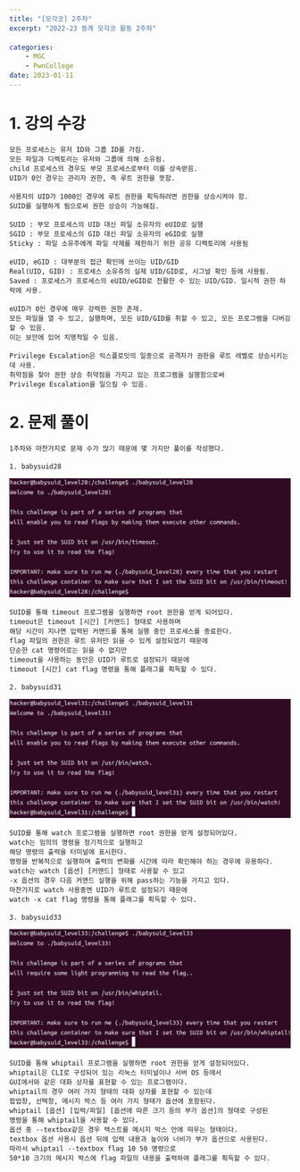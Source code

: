 ```yaml
---
title: "[모각코] 2주차"
excerpt: "2022-23 동계 모각코 활동 2주차"

categories:
    - MGC
    - PwnCollege
date: 2023-01-11
---
```


# 1. 강의 수강

    모든 프로세스는 유저 ID와 그룹 ID를 가짐.
    모든 파일과 디렉토리는 유저와 그룹에 의해 소유됨.
    child 프로세스의 경우도 부모 프로세스로부터 이를 상속받음.
    UID가 0인 경우는 관리자 권한, 즉 루트 권한을 뜻함.

    사용자의 UID가 1000인 경우에 루트 권한을 획득하려면 권한을 상승시켜야 함.
    SUID를 실행하게 됨으로써 권한 상승이 가능해짐.

    SUID : 부모 프로세스의 UID 대신 파일 소유자의 eUID로 실행
    SGID : 부모 프로세스의 GID 대신 파일 소유자의 eGID로 실행
    Sticky : 파일 소유주에게 파일 삭제를 제한하기 위한 공유 디렉토리에 사용됨

    eUID, eGID : 대부분의 접근 확인에 쓰이는 UID/GID
    Real(UID, GID) : 프로세스 소유쥬의 실제 UID/GID로, 시그널 확인 등에 사용됨.
    Saved : 프로세스가 프로세스의 eUID/eGID로 전활한 수 있는 UID/GID. 일시적 권한 하락에 사용.

    eUID가 0인 경우에 매우 강력한 권한 존재.
    모든 파일을 열 수 있고, 실행하며, 모든 UID/GID를 취할 수 있고, 모든 프로그램을 디버깅 할 수 있음.
    이는 보안에 있어 치명적일 수 있음.

    Privilege Escalation은 익스플로잇의 일종으로 공격자가 권한을 루트 레벨로 상승시키는 데 사용.
    취약점을 찾아 권한 상승 취약점을 가지고 있는 프로그램을 실행함으로써
    Privilege Escalation을 일으킬 수 있음.

# 2. 문제 풀이

    1주차와 마찬가지로 문제 수가 많기 때문에 몇 가지만 풀이를 작성했다.

    1. babysuid28

![babysuid28](/img/babysuid28.png)

    SUID를 통해 timeout 프로그램을 실행하면 root 권한을 얻게 되어있다.
    timeout은 timeout [시간] [커맨드] 형태로 사용하며
    해당 시간이 지나면 입력된 커맨드를 통해 실행 중인 프로세스를 종료한다.
    flag 파일의 권한은 루트 유저만 읽을 수 있게 설정되었기 때문에
    단순한 cat 명령어로는 읽을 수 없지만
    timeout을 사용하는 동안은 UID가 루트로 설정되기 때문에
    timeout [시간] cat flag 명령을 통해 플래그를 획득할 수 있다.

    2. babysuid31

![babysuid31](/img/babysuid31.png)

    SUID를 통해 watch 프로그램을 실행하면 root 권한을 얻게 설정되어있다.
    watch는 임의의 명령을 정기적으로 실행하고
    해당 명령의 출력을 터미널에 표시한다.
    명령을 반복적으로 실행하며 출력의 변화를 시간에 따라 확인해야 하는 경우에 유용하다.
    watch는 watch [옵션] [커맨드] 형태로 사용할 수 있고
    -x 옵션의 경우 다음 커맨드 실행을 위해 pass하는 기능을 가지고 있다.
    마찬가지로 watch 사용중엔 UID가 루트로 설정되기 때문에
    watch -x cat flag 명령을 통해 플래그를 획득할 수 있다.

    3. babysuid33

![babysuid33](/img/babysuid33.png)

    SUID를 통해 whiptail 프로그램을 실행하면 root 권한을 얻게 설정되어있다.
    whiptail은 CLI로 구성되어 있는 리눅스 터미널이나 서버 OS 등에서
    GUI에서와 같은 대화 상자를 표현할 수 있는 프로그램이다.
    whiptail의 경우 여러 가지 형태의 대화 상자를 표현할 수 있는데
    팝업창, 선택창, 메시지 박스 등 여러 가지 형태가 옵션에 포함된다.
    whiptail [옵션] [입력/파일] [옵션에 따른 크기 등의 부가 옵션]의 형태로 구성된
    명령을 통해 whiptail을 사용할 수 있다.
    옵션 중 --textbox같은 경우 텍스트를 메시지 박스 안에 띄우는 형태이다.
    textbox 옵션 사용시 옵션 뒤에 입력 내용과 높이와 너비가 부가 옵션으로 사용된다.
    따라서 whiptail --textbox flag 10 50 명령으로
    50*10 크기의 메시지 박스에 flag 파일의 내용을 출력하여 플래그를 획득할 수 있다.
